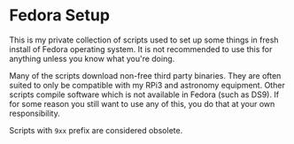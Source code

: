 # Fedora Setup

This is my private collection of scripts used to set up some things in fresh install of Fedora operating system. It is not recommended to use this for anything unless you know what you're doing.

Many of the scripts download non-free third party binaries. They are often suited to only be compatible with my RPi3 and astronomy equipment. Other scripts compile software which is not available in Fedora (such as DS9). If for some reason you still want to use any of this, you do that at your own responsibility.

Scripts with ``9xx`` prefix are considered obsolete.
